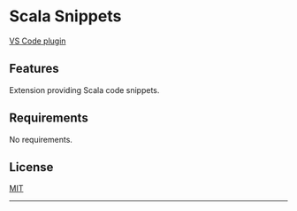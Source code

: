 # Scala Snippets

[VS Code plugin](https://marketplace.visualstudio.com/items?itemName=scala-lang.scala-snippets)

## Features

Extension providing Scala code snippets.

## Requirements

No requirements.

## License
[MIT](LICENSE)

-----------------------------------------------------------------------------------------------------------
